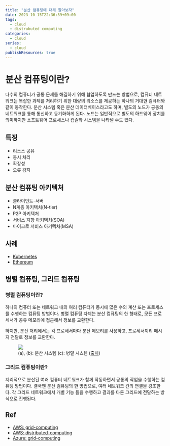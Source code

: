 ```yaml
---
title: "분산 컴퓨팅에 대해 알아보자"
date: 2023-10-15T22:36:59+09:00
tags:
  - cloud
  - distrubuted computing
categories:
  - cloud
series:
  - cloud
publishResources: true
---
```


# 분산 컴퓨팅이란?

다수의 컴퓨터가 공통 문제를 해결하기 위해 협업하도록 만드는 방법으로, 컴퓨터 네트워크는 복잡한 과제를 처리하기 위한 대량의 리소스를 제공하는 하나의 거대한 컴퓨터와 같이 동작한다.
분산 시스템 혹은 분산 데이터베이스라고도 하며, 별도의 노드가 공동의 네트워크를 통해 통신하고 동기화하게 된다. 노드는 일반적으로 별도의 하드웨어 장치를 의미하지만 소프트웨어 프로세스나 캡슐화 시스템을 나타낼 수도 있다.  

## 특징

- 리소스 공유
- 동시 처리
- 확장성
- 오류 감지

## 분산 컴퓨팅 아키텍처

- 클라이언트-서버
- N계층 아키텍처(N-tier)
- P2P 아키텍처
- 서비스 지향 아키텍처(SOA)
- 마이크로 서비스 아키텍처(MSA)

## 사례

- [Kubernetes](https://kubernetes.io/)
- [Ethereum](https://ethereum.org/ko/)

## 병렬 컴퓨팅, 그리드 컴퓨팅

### 병렬 컴퓨팅이란?

하나의 컴퓨터 또는 네트워크 내의 여러 컴퓨터가 동시에 많은 수의 계산 또는 프로세스를 수행하는 컴퓨팅 방법이다. 병렬 컴퓨팅 자체는 분산 컴퓨팅의 한 형태로, 모든 프로세서가 공유 메모리에 접근해서 정보를 교환한다.  

하지만, 분산 처리에서는 각 프로세서마다 분산 메모리를 사용하고, 프로세서끼리 메시지 전달로 정보를 교환한다. 

<figure>
  <img src="https://github.com/lee20h/blog/assets/59367782/0a6fae9a-534d-4b18-b66a-dda5802fb3f7"/>
  <figcaption>
    (a), (b): 분산 시스템 (c): 병렬 시스템 (<a href="https://ko.wikipedia.org/wiki/%EB%B6%84%EC%82%B0_%EC%BB%B4%ED%93%A8%ED%8C%85">출처</a>)
  </figcaption>
</figure>

### 그리드 컴퓨팅이란?

지리적으로 분산된 여러 컴퓨터 네트워크가 함께 작동하면서 공통의 작업을 수행하는 컴퓨팅 방법이다. 결국엔 분산 컴퓨팅의 한 방법으로, 여러 네트워크 간의 연결을 강조한다. 각 그리드 네트워크에서 개별 기능 들을 수행하고 결과를 다른 그리드에 전달하는 방식으로 진행된다.


## Ref

- [AWS: grid-computing](https://aws.amazon.com/ko/what-is/grid-computing/)
- [AWS: distributed-computing](https://aws.amazon.com/ko/what-is/distributed-computing/)
- [Azure: grid-computing](https://azure.microsoft.com/ko-kr/resources/cloud-computing-dictionary/what-is-grid-computing/)